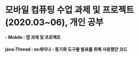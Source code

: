 # 모바일 컴퓨팅 수업 과제 및 프로젝트(2020.03~06), 개인 공부

#### -  Mobile : 앱 과제 및 프로젝트

#### java-Thread : os세미나 - 동기화 도구들 발표를 위해 사용했던 코드


